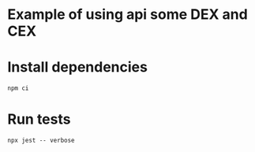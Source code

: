 # Example of using api some DEX and CEX

# Install dependencies
```
npm ci
```

# Run tests
``` 
npx jest -- verbose  
```